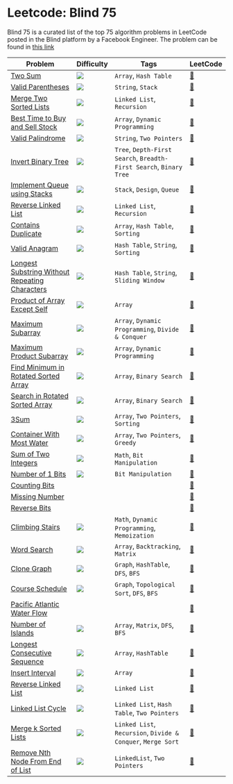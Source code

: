 # Leetcode: Blind 75

Blind 75 is a curated list of the top 75 algorithm problems in LeetCode posted in the Blind platform by a Facebook Engineer. The problem can be found in [this link](https://www.techinterviewhandbook.org/grind75)

| Problem                                                                           | Difficulty                                                | Tags                                                               | LeetCode                                                                      |
| --------------------------------------------------------------------------------- | --------------------------------------------------------- | ------------------------------------------------------------------ | ----------------------------------------------------------------------------- |
| [Two Sum](./arrays/two_sum.py)                                                    | <img src="https://img.shields.io/badge/-Easy-green" />    | `Array`, `Hash Table`                                              | [:link:](https://leetcode.com/problems/two-sum/)                              |
| [Valid Parentheses](./strings/valid_parentheses.py)                               | <img src="https://img.shields.io/badge/-Easy-green" />    | `String`, `Stack`                                                  | [:link:](https://leetcode.com/problems/valid-parentheses/)                    |
| [Merge Two Sorted Lists](./linked_list/merge_two_sorted_lists.py)                 | <img src="https://img.shields.io/badge/-Easy-green" />    | `Linked List`, `Recursion`                                         | [:link:](https://leetcode.com/problems/merge-two-sorted-lists/)               |
| [Best Time to Buy and Sell Stock](./arrays/best_time_to_buy_and_sell_stock.py)    | <img src="https://img.shields.io/badge/-Easy-green" />    | `Array`, `Dynamic Programming`                                     | [:link:](https://leetcode.com/problems/best-time-to-buy-and-sell-stock/)      |
| [Valid Palindrome](./strings/valid_palindrome.py)                                 | <img src="https://img.shields.io/badge/-Easy-green" />    | `String`, `Two Pointers`                                           | [:link:](https://leetcode.com/problems/valid-palindrome/)                     |
| [Invert Binary Tree](./trees/invert_binary_tree.py)                               | <img src="https://img.shields.io/badge/-Easy-green" />    | `Tree`, `Depth-First Search`, `Breadth-First Search`, `Binary Tree`| [:link:](https://leetcode.com/problems/invert-binary-tree/)                   |
| [Implement Queue using Stacks](./queues/implement_queue_using_stacks.py)          | <img src="https://img.shields.io/badge/-Easy-green" />    | `Stack`, `Design`, `Queue`                                         | [:link:](https://leetcode.com/problems/implement-queue-using-stacks/)         |
| [Reverse Linked List](./linked_list/reverse_linked_list.py)                       | <img src="https://img.shields.io/badge/-Easy-green" />    | `Linked List`, `Recursion`                                         | [:link:](https://leetcode.com/problems/reverse-linked-list/)                  |
| [Contains Duplicate](./arrays/cpp/contains_duplicate.cpp)                         | <img src="https://img.shields.io/badge/-Easy-green" />    | `Array`, `Hash Table`, `Sorting`                                   | [:link:](https://leetcode.com/problems/contains-duplicate/)                   |
| [Valid Anagram](./strings/cpp/valid_anagram.cpp)                                  | <img src="https://img.shields.io/badge/-Easy-green" />    | `Hash Table`, `String`, `Sorting`                                  | [:link:](https://leetcode.com/problems/valid-anagram/)                        |
| [Longest Substring Without Repeating Characters](./strings/longest-substring-without-repeating-characters.py) | <img src="https://img.shields.io/badge/-Medium-orange" /> | `Hash Table`, `String`, `Sliding Window`                                                            | [:link:](https://leetcode.com/problems/longest-substring-without-repeating-characters/)         |
| [Product of Array Except Self]()                                                  | <img src="https://img.shields.io/badge/-Medium-orange" /> | `Array`                                                            | [:link:](https://leetcode.com/problems/product-of-array-except-self/)         |
| [Maximum Subarray]()                                                              | <img src="https://img.shields.io/badge/-Easy-green" />    | `Array`, `Dynamic Programming`, `Divide & Conquer`                 | [:link:](https://leetcode.com/problems/maximum-subarray/)                     |
| [Maximum Product Subarray]()                                                      | <img src="https://img.shields.io/badge/-Medium-orange" /> | `Array`, `Dynamic Programming`                                     | [:link:](https://leetcode.com/problems/maximum-product-subarray/)             |
| [Find Minimum in Rotated Sorted Array]()                                          | <img src="https://img.shields.io/badge/-Medium-orange" /> | `Array`, `Binary Search`                                           | [:link:](https://leetcode.com/problems/find-minimum-in-rotated-sorted-array/) |
| [Search in Rotated Sorted Array]()                                                | <img src="https://img.shields.io/badge/-Medium-orange" /> | `Array`, `Binary Search`                                           | [:link:](https://leetcode.com/problems/search-in-rotated-sorted-array/)       |
| [3Sum]()                                                                          | <img src="https://img.shields.io/badge/-Medium-orange" /> | `Array`, `Two Pointers`, `Sorting`                                 | [:link:](https://leetcode.com/problems/3sum/)                                 |
| [Container With Most Water]()                                                     | <img src="https://img.shields.io/badge/-Medium-orange" /> | `Array`, `Two Pointers`, `Greedy`                                  | [:link:](https://leetcode.com/problems/container-with-most-water/)            |
| [Sum of Two Integers]()                                                           | <img src="https://img.shields.io/badge/-Medium-orange" /> | `Math`, `Bit Manipulation`                                         | [:link:](https://leetcode.com/problems/sum-of-two-integers/)                  |
| [Number of 1 Bits]()                                                              | <img src="https://img.shields.io/badge/-Easy-green" />    | `Bit Manipulation`                                                 | [:link:](https://leetcode.com/problems/number-of-1-bits/)                     |
| [Counting Bits]()                                                                 |                                                           |                                                                    | [:link:](https://leetcode.com/problems/counting-bits/)                        |
| [Missing Number]()                                                                |                                                           |                                                                    | [:link:](https://leetcode.com/problems/missing-number/)                       |
| [Reverse Bits]()                                                                  |                                                           |                                                                    | [:link:](https://leetcode.com/problems/reverse-bits/)                         |
| [Climbing Stairs]()                                                               | <img src="https://img.shields.io/badge/-Easy-green" />    | `Math`, `Dynamic Programming`, `Memoization`                       | [:link:](https://leetcode.com/problems/climbing-stairs/)                      |
| [Word Search]()                                                                   | <img src="https://img.shields.io/badge/-Medium-orange" /> | `Array`, `Backtracking`, `Matrix`                                  | [:link:](https://leetcode.com/problems/word-search/)                          |
| [Clone Graph]()                                                                   | <img src="https://img.shields.io/badge/-Medium-orange" /> | `Graph`, `HashTable`, `DFS`, `BFS`                                 | [:link:](https://leetcode.com/problems/clone-graph/)                          |
| [Course Schedule]()                                                               | <img src="https://img.shields.io/badge/-Medium-orange" /> | `Graph`, `Topological Sort`, `DFS`, `BFS`                          | [:link:](https://leetcode.com/problems/course-schedule/)                      |
| [Pacific Atlantic Water Flow]()                                                   |                                                           |                                                                    | [:link:](https://leetcode.com/problems/pacific-atlantic-water-flow/)          |
| [Number of Islands]()                                                             | <img src="https://img.shields.io/badge/-Medium-orange" /> | `Array`, `Matrix`, `DFS`, `BFS`                                    | [:link:](https://leetcode.com/problems/number-of-islands/)                    |
| [Longest Consecutive Sequence]()                                                  | <img src="https://img.shields.io/badge/-Medium-orange" /> | `Array`, `HashTable`                                               | [:link:](https://leetcode.com/problems/longest-consecutive-sequence/)         |
| [Insert Interval]()                                                               | <img src="https://img.shields.io/badge/-Medium-orange" /> | `Array`                                                            | [:link:](https://leetcode.com/problems/insert-interval/)                      |
| [Reverse Linked List]()                                                           | <img src="https://img.shields.io/badge/-Easy-green" />    | `Linked List`                                                      | [:link:](https://leetcode.com/problems/reverse-linked-list/)                  |
| [Linked List Cycle]()                                                             | <img src="https://img.shields.io/badge/-Easy-green" />    | `Linked List`, `Hash Table`, `Two Pointers`                        | [:link:](https://leetcode.com/problems/linked-list-cycle/)                    |
| [Merge k Sorted Lists]()                                                          | <img src="https://img.shields.io/badge/-Hard-red" />      | `Linked List`, `Recursion`, `Divide & Conquer`, `Merge Sort`       | [:link:](https://leetcode.com/problems/merge-k-sorted-lists/)                 |
| [Remove Nth Node From End of List]()                                              | <img src="https://img.shields.io/badge/-Medium-orange" /> | `LinkedList`, `Two Pointers`                                       | [:link:](https://leetcode.com/problems/remove-nth-node-from-end-of-list/)     |
